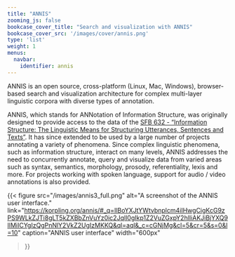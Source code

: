 ```yaml
---
title: "ANNIS"
zooming_js: false
bookcase_cover_title: "Search and visualization with ANNIS"
bookcase_cover_src: '/images/cover/annis.png'
type: 'list'
weight: 1
menus:
  navbar:
    identifier: annis
---
```



ANNIS is an open source, cross-platform (Linux, Mac, Windows), browser-based search and visualization architecture for complex multi-layer linguistic corpora with diverse types of annotation.

ANNIS, which stands for ANNotation of Information Structure, was originally designed to provide access to the data of the [SFB 632 - “Information Structure: The Linguistic Means for Structuring Utterances, Sentences and Texts”](https://www.sfb632.uni-potsdam.de/). It has since extended to be used by a large number of projects annotating a variety of phenomena. Since complex linguistic phenomena, such as information structure, interact on many levels, ANNIS addresses the need to concurrently annotate, query and visualize data from varied areas such as syntax, semantics, morphology, prosody, referentiality, lexis and more. For projects working with spoken language, support for audio / video annotations is also provided.

 {{< figure
   src="/images/annis3_full.png"
   alt="A screenshot of the ANNIS user interface."
   link="https://korpling.org/annis/#_q=IlBoYXJtYWtvbnplcm4iIHwgCigKcG9zPS9WLkZJTi8gLT5kZXBbZnVuYz0ic2JqIl0gIkp1Z2VuZGxpY2hlIiAKJiBjYXQ9IlMiICYgIzQgPnNlY2VkZ2UgIzMKKQ&ql=aql&_c=cGNjMg&cl=5&cr=5&s=0&l=10"
   caption="ANNIS user interface"
   width="600px"
 >}}
